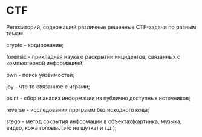 # CTF
Репозиторий, содержащий различные решенные CTF-задачи по разным темам.

crypto - кодирование;

forensic - прикладная наука о раскрытии инцидентов, связанных с компьютерной информацией;

pwn - поиск уязвимостей;

joy - что то связанное с играми;

osint - сбор и анализ информации из публично доступных источников;

reverse -  исследовании программ без исходного кода;

stego - метод сокрытия информации в объектах(картинка, музыка, видео, кожа головыJ(это не шутка) и т.д.);
